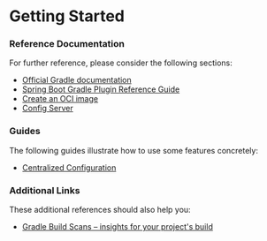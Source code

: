 # Getting Started

### Reference Documentation

For further reference, please consider the following sections:

* [Official Gradle documentation](https://docs.gradle.org)
* [Spring Boot Gradle Plugin Reference Guide](https://docs.spring.io/spring-boot/3.3.6/gradle-plugin)
* [Create an OCI image](https://docs.spring.io/spring-boot/3.3.6/gradle-plugin/packaging-oci-image.html)
* [Config Server](https://docs.spring.io/spring-cloud-config/reference/server.html)

### Guides

The following guides illustrate how to use some features concretely:

* [Centralized Configuration](https://spring.io/guides/gs/centralized-configuration/)

### Additional Links

These additional references should also help you:

* [Gradle Build Scans – insights for your project's build](https://scans.gradle.com#gradle)

